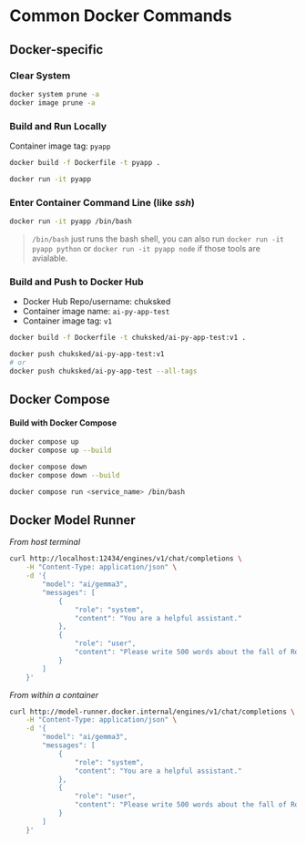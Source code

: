 # Common Docker Commands

## Docker-specific
### Clear System

```bash
docker system prune -a
docker image prune -a
```

### Build and Run Locally

Container image tag: `pyapp`

```bash
docker build -f Dockerfile -t pyapp .
```

```bash
docker run -it pyapp
```

### Enter Container Command Line (like _ssh_)

```bash
docker run -it pyapp /bin/bash
```
> `/bin/bash` just runs the bash shell, you can also run `docker run -it pyapp python` or `docker run -it pyapp node` if those tools are avialable.


### Build and Push to Docker Hub

- Docker Hub Repo/username: chuksked
- Container image name: `ai-py-app-test`
- Container image tag: `v1`

```bash
docker build -f Dockerfile -t chuksked/ai-py-app-test:v1 .
```

```bash
docker push chuksked/ai-py-app-test:v1
# or
docker push chuksked/ai-py-app-test --all-tags
```


## Docker Compose

#### Build with Docker Compose

```bash
docker compose up
docker compose up --build
```

```bash
docker compose down
docker compose down --build
```

```bash
docker compose run <service_name> /bin/bash
```


## Docker Model Runner

_From host terminal_
```bash
curl http://localhost:12434/engines/v1/chat/completions \
    -H "Content-Type: application/json" \
    -d '{
        "model": "ai/gemma3",
        "messages": [
            {
                "role": "system",
                "content": "You are a helpful assistant."
            },
            {
                "role": "user",
                "content": "Please write 500 words about the fall of Rome."
            }
        ]
    }'
```


_From within a container_
```bash
curl http://model-runner.docker.internal/engines/v1/chat/completions \
    -H "Content-Type: application/json" \
    -d '{
        "model": "ai/gemma3",
        "messages": [
            {
                "role": "system",
                "content": "You are a helpful assistant."
            },
            {
                "role": "user",
                "content": "Please write 500 words about the fall of Rome."
            }
        ]
    }'
```